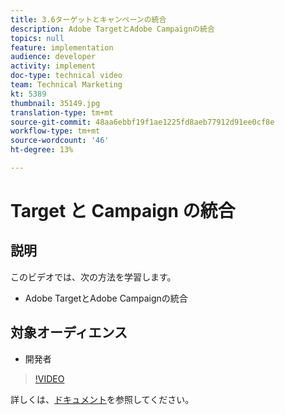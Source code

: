 ```yaml
---
title: 3.6ターゲットとキャンペーンの統合
description: Adobe TargetとAdobe Campaignの統合
topics: null
feature: implementation
audience: developer
activity: implement
doc-type: technical video
team: Technical Marketing
kt: 5389
thumbnail: 35149.jpg
translation-type: tm+mt
source-git-commit: 48aa6ebbf19f1ae1225fd8aeb77912d91ee0cf8e
workflow-type: tm+mt
source-wordcount: '46'
ht-degree: 13%

---
```



# Target と Campaign の統合

## 説明

このビデオでは、次の方法を学習します。

* Adobe TargetとAdobe Campaignの統合

## 対象オーディエンス

* 開発者

>[!VIDEO](https://video.tv.adobe.com/v/35149/?quality=12)

詳しくは、[ドキュメント](https://docs.adobe.com/content/help/en/target/using/integrate/campaign-and-target.html)を参照してください。
